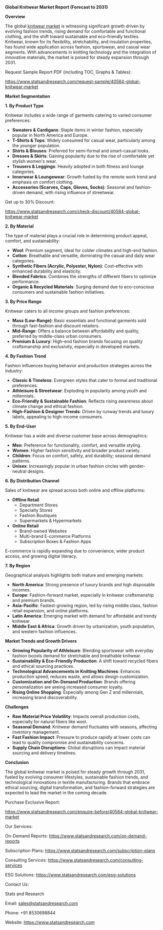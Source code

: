 ﻿**Global Knitwear Market Report (Forecast to 2031)**

**Overview**

The global [knitwear market](https://www.statsandresearch.com/report/40584-global-knitwear-market) is witnessing significant growth driven by evolving fashion trends, rising demand for comfortable and functional clothing, and the shift toward sustainable and eco-friendly textiles. Knitwear, known for its flexibility, stretchability, and insulation properties, has found wide application across fashion, sportswear, and casual wear segments. With advancements in knitting technology and the integration of innovative materials, the market is poised for steady expansion through 2031.

Request Sample Report PDF (including TOC, Graphs & Tables):

<https://www.statsandresearch.com/request-sample/40584-global-knitwear-market>

**Market Segmentation**

**1. By Product Type**

Knitwear includes a wide range of garments catering to varied consumer preferences:

- **Sweaters & Cardigans**: Staple items in winter fashion, especially popular in North America and Europe.
- **T-Shirts & Tops**: Widely consumed for casual wear, particularly among the younger population.
- **Shirts & Blouses**: Preferred for semi-formal and smart-casual looks.
- **Dresses & Skirts**: Gaining popularity due to the rise of comfortable yet stylish women's wear.
- **Trousers & Leggings**: Heavily adopted in both fitness and lounge categories.
- **Innerwear & Loungewear**: Growth fueled by the remote work trend and emphasis on comfort clothing.
- **Accessories (Scarves, Caps, Gloves, Socks)**: Seasonal and fashion-driven demand, with rising influence of streetwear.

Get up to 30% Discount:

<https://www.statsandresearch.com/check-discount/40584-global-knitwear-market>

**2. By Material**

The type of material plays a crucial role in determining product appeal, comfort, and sustainability:

- **Wool**: Premium segment, ideal for colder climates and high-end fashion.
- **Cotton**: Breathable and versatile, dominating the casual and daily wear categories.
- **Synthetic Fibers (Acrylic, Polyester, Nylon)**: Cost-effective with enhanced durability and elasticity.
- **Blended Fabrics**: Combines the strengths of different fibers to optimize performance.
- **Organic & Recycled Materials**: Surging demand due to eco-conscious consumers and sustainable fashion initiatives.

**3. By Price Range**

Knitwear caters to all income groups and fashion preferences:

- **Mass (Low-Range)**: Basic essentials and functional garments sold through fast-fashion and discount retailers.
- **Mid-Range**: Offers a balance between affordability and quality, preferred by middle-class urban consumers.
- **Premium & Luxury**: High-end fashion brands focusing on quality craftsmanship and exclusivity, especially in developed markets.

**4. By Fashion Trend**

Fashion influences buying behavior and production strategies across the industry:

- **Classic & Timeless**: Evergreen styles that cater to formal and traditional preferences.
- **Athleisure & Streetwear**: Exploding in popularity among youth and millennials.
- **Eco-Friendly & Sustainable Fashion**: Reflects rising awareness about climate change and ethical fashion.
- **High-Fashion & Designer Trends**: Driven by runway trends and luxury labels, appealing to high-income consumers.

**5. By End-User**

Knitwear has a wide and diverse customer base across demographics:

- **Men**: Preference for functionality, comfort, and versatile styling.
- **Women**: Higher fashion sensitivity and broader product variety.
- **Children**: Focus on comfort, safety, and durability; seasonal demand patterns.
- **Unisex**: Increasingly popular in urban fashion circles with gender-neutral designs.

**6. By Distribution Channel**

Sales of knitwear are spread across both online and offline platforms:

- **Offline Retail**
  - Department Stores
  - Specialty Stores
  - Fashion Boutiques
  - Supermarkets & Hypermarkets
- **Online Retail**
  - Brand-owned Websites
  - Multi-brand E-commerce Platforms
  - Subscription Boxes & Fashion Apps

E-commerce is rapidly expanding due to convenience, wider product access, and growing digital literacy.

**7. By Region**

Geographical analysis highlights both mature and emerging markets:

- **North America**: Strong presence of luxury brands and high disposable incomes.
- **Europe**: Fashion-forward market, especially in knitwear craftsmanship and premium brands.
- **Asia-Pacific**: Fastest-growing region, led by rising middle class, fashion retail expansion, and online platforms.
- **Latin America**: Emerging market with demand for affordable and trendy knitwear.
- **Middle East & Africa**: Growth driven by urbanization, youth population, and western fashion influences.

**Market Trends and Growth Drivers**

- **Growing Popularity of Athleisure**: Blending sportswear with everyday fashion boosts demand for stretchable and breathable knitwear.
- **Sustainability & Eco-Friendly Production**: A shift toward recycled fibers and ethical sourcing practices.
- **Technological Advancements in Knitting Machines**: Enhances production speed, reduces waste, and allows design customization.
- **Customization and On-Demand Production**: Brands offering personalization are seeing increased consumer loyalty.
- **Rising Online Shopping**: Especially among Gen Z and millennials, increasing brand discoverability.

**Challenges**

- **Raw Material Price Volatility**: Impacts overall production costs, especially for natural fibers like wool.
- **Seasonal Demand**: Knitwear demand fluctuates with seasons, affecting inventory management.
- **Fast Fashion Impact**: Pressure to produce rapidly at lower costs can lead to quality compromise and sustainability concerns.
- **Supply Chain Disruptions**: Global disruptions can impact material sourcing and delivery timelines.

**Conclusion**

The global knitwear market is poised for steady growth through 2031, fueled by evolving consumer lifestyles, sustainable fashion trends, and technological innovations in textile manufacturing. Brands that embrace ethical sourcing, digital transformation, and fashion-forward strategies are expected to lead the market in the coming decade.

Purchase Exclusive Report:

<https://www.statsandresearch.com/enquire-before/40584-global-knitwear-market>



Our Services:

On-Demand Reports: <https://www.statsandresearch.com/on-demand-reports>

Subscription Plans: <https://www.statsandresearch.com/subscription-plans>

Consulting Services: <https://www.statsandresearch.com/consulting-services>

ESG Solutions: <https://www.statsandresearch.com/esg-solutions>

Contact Us:

Stats and Research

Email: <sales@statsandresearch.com>

Phone: +91 8530698844

Website: <https://www.statsandresearch.com>







